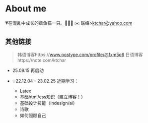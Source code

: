 # About me

💗在混乱中成长的章鱼猫一只。🐙🐱💗
✉️ 联络>ktchar@yahoo.com

## 其他链接
> 韩语博客https://www.postype.com/profile/@fxm5o6
> 日语博客https://note.com/ktchar

- 25.09.15
  再启动

- 💡22.12.04 - 23.02.25
  近期学习：
  - Latex
  - 基础html/css知识（建立博客！）
  - 基础设计技能（indesign/ai）
  - 诗歌
  - 如何照顾自己



<!---
ktchar/ktchar is a ✨ special ✨ repository because its `README.md` (this file) appears on your GitHub profile.
You can click the Preview link to take a look at your changes.
--->
